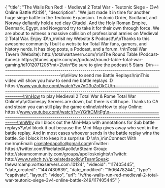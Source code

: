 {
    "title": "The Walls Run Red! - Medieval 2 Total War - Teutonic Siege - (3v4 Online Battle #249)",
    "description": "We just made it in time for another huge siege battle in the Teutonic Expansion.  Teutonic Order, Scotland, and Norway defiantly hold a red clay Citadel.   And the Holy Roman Empire, Denmark, Egypt, and Novgorod try to take it for their own through force.  We are about to witness a massive collision of  professional armies on Medieval 2 Total War.  Enjoy :D\n_\nVisit my Website & Podcast!\n\nThanks to this awesome community I built a website for Total War fans, gamers, and history nerds.  It has blog posts, a Podcast, and a forum.  \n\nTotal War Tavern (Website): http:\/\/totalwartavern.com\/\n\nThe Round Table (Podcast-itunes): https:\/\/itunes.apple.com\/us\/podcast\/round-table-total-war-gaming\/id1012071205?mt=2\n\n*Be sure to give the podcast 5 Stars :D\n-------------------------------------------------------------------------------------------------------------\n\nHow to send me Battle Replays!\n\nThis video will show you how to send me battle replays :D https:\/\/www.youtube.com\/watch?v=7nG3uZoDkCU\n-------------------------------------------------------------------------------------------------------------\n\nHow to play Medieval 2 Total War & Rome Total War Online!\n\nGamespy Servers are down, but there is still hope.  Thanks to CA and steam you can still play the game online\n\nHow to play Online: https:\/\/www.youtube.com\/watch?v=YGfItCMitPg\n-------------------------------------------------------------------------------------------------------------\n\nWhy do I block out the Mini-Map with annotations for Sub battle replays?\n\nI block it out because the Mini-Map gives away who sent in the battle replay.  And in most cases whoever sends in the battle replay wins the battle.  So I block it to keep it a surprise :D  \n\n_\n\nConnect With me!\n\nEmail: pixelatedapollo@gmail.com\nTwitter: https:\/\/twitter.com\/PixelatedApollo\nSteam Group:  http:\/\/steamcommunity.com\/groups\/apollosknights\nTwitch: http:\/\/www.twitch.tv\/pixelatedapollo\nTeamSpeak: thewarcamp.vortexservers.com:10124",
    "videoid": "117405445",
    "date_created": "1447430939",
    "date_modified": "1506478244",
    "type": "captivate",
    "layout": "video",
    "url": "\/v\/the-walls-run-red-medieval-2-total-war-teutonic-siege-3v4-online-battle-249\/117405445"
}